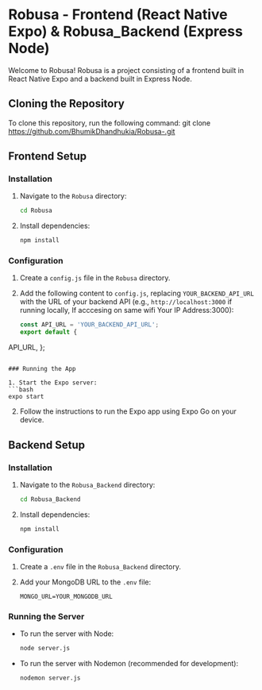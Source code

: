 # Robusa - Frontend (React Native Expo) & Robusa_Backend (Express Node)

Welcome to Robusa! Robusa is a project consisting of a frontend built in React Native Expo and a backend built in Express Node.

## Cloning the Repository

To clone this repository, run the following command:
git clone https://github.com/BhumikDhandhukia/Robusa-.git


## Frontend Setup

### Installation

1. Navigate to the `Robusa` directory:
   ```bash
   cd Robusa

2. Install dependencies:
   ```bash
   npm install
   ```

### Configuration

1. Create a `config.js` file in the `Robusa` directory.
   
2. Add the following content to `config.js`, replacing `YOUR_BACKEND_API_URL` with the URL of your backend API (e.g., `http://localhost:3000` if running locally, If acccesing on same wifi Your IP Address:3000):

   ```javascript
   const API_URL = 'YOUR_BACKEND_API_URL';
   export default {
  API_URL,
};

   ```

### Running the App

1. Start the Expo server:
   ```bash
   expo start
   ```

2. Follow the instructions to run the Expo app using Expo Go on your device.

## Backend Setup

### Installation

1. Navigate to the `Robusa_Backend` directory:
   ```bash
   cd Robusa_Backend
   ```

2. Install dependencies:
   ```bash
   npm install
   ```

### Configuration

1. Create a `.env` file in the `Robusa_Backend` directory.

2. Add your MongoDB URL to the `.env` file:
   ```
   MONGO_URL=YOUR_MONGODB_URL
   ```

### Running the Server

- To run the server with Node:
  ```bash
  node server.js
  ```

- To run the server with Nodemon (recommended for development):
  ```bash
  nodemon server.js
  ```
```



